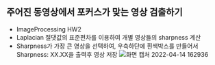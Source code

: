 ## 주어진 동영상에서 포커스가 맞는 영상 검출하기
- ImageProcessing HW2
- Laplacian 절댓값의 표준편차를 이용하여 개별 영상들의 sharpness 계산
- Sharpness가 가장 큰 영상을 선택하여, 우측하단에 흰색박스를 만들어서 Sharpness: XX.XX을 출력후 영상 저장 
![화면 캡처 2022-04-14 162936](https://user-images.githubusercontent.com/69515694/163335957-57f4e925-c3ff-41bc-b925-724db9bac43f.png)
